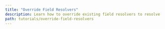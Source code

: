 ```yaml
---
title: "Override Field Resolvers"
description: Learn how to override existing field resolvers to resolve custom data
path: tutorials/override-field-resolvers
---
```

